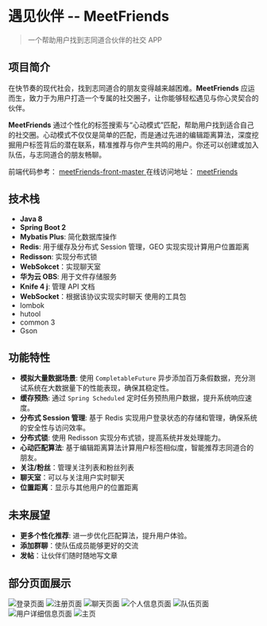# 遇见伙伴 -- MeetFriends
> 一个帮助用户找到志同道合伙伴的社交 APP

## 项目简介
在快节奏的现代社会，找到志同道合的朋友变得越来越困难。**MeetFriends** 应运而生，致力于为用户打造一个专属的社交圈子，让你能够轻松遇见与你心灵契合的伙伴。

**MeetFriends** 通过个性化的标签搜索与“心动模式”匹配，帮助用户找到适合自己的社交圈。心动模式不仅仅是简单的匹配，而是通过先进的编辑距离算法，深度挖掘用户标签背后的潜在联系，精准推荐与你产生共鸣的用户。你还可以创建或加入队伍，与志同道合的朋友畅聊。

前端代码参考： [meetFriends-front-master ]( https://github.com/lhf2003/meetFriends-front-master )
在线访问地址： [meetFriends]( http://meetfei.cn )
## 技术栈
- **Java 8** 
- **Spring Boot 2**
- **Mybatis Plus**: 简化数据库操作 
- **Redis**: 用于缓存及分布式 Session 管理，GEO 实现实现计算用户位置距离
- **Redisson**: 实现分布式锁 
- **WebSokcet**：实现聊天室
- **华为云 OBS**: 用于文件存储服务 
- **Knife 4 j**: 管理 API 文档
- **WebSocket**：根据该协议实现实时聊天
使用的工具包
- lombok
- hutool
- common 3
- Gson
## 功能特性
- **模拟大量数据场景**: 使用 `CompletableFuture` 异步添加百万条假数据，充分测试系统在大数据量下的性能表现，确保其稳定性。
- **缓存预热**: 通过 `Spring Scheduled` 定时任务预热用户数据，提升系统响应速度。
- **分布式 Session 管理**: 基于 Redis 实现用户登录状态的存储和管理，确保系统的安全性与访问效率。
- **分布式锁**: 使用 Redisson 实现分布式锁，提高系统并发处理能力。
- **心动匹配算法**: 基于编辑距离算法计算用户标签相似度，智能推荐志同道合的朋友。
- **关注/粉丝**：管理关注列表和粉丝列表
- **聊天室**：可以与关注用户实时聊天
- **位置距离**：显示与其他用户的位置距离

## 未来展望
- **更多个性化推荐**: 进一步优化匹配算法，提升用户体验。
- **添加群聊**：使队伍成员能够更好的交流
- **发帖**：让伙伴们随时随地写文章

## 部分页面展示
![登录页面](imgs/1.png)
![注册页面](imgs/2.png)
![聊天页面](imgs/3.png)
![个人信息页面](imgs/4.png)
![队伍页面](imgs/5.png)
![用户详细信息页面](imgs/7.png)
![主页](imgs/8.png)



